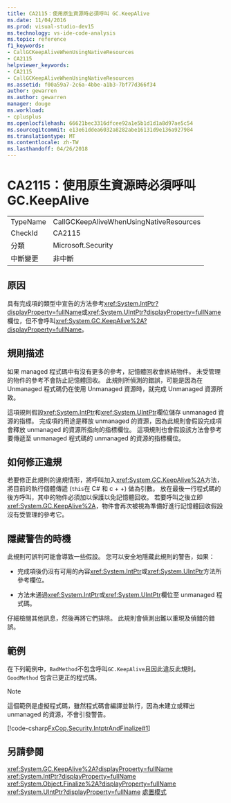 ```yaml
---
title: CA2115：使用原生資源時必須呼叫 GC.KeepAlive
ms.date: 11/04/2016
ms.prod: visual-studio-dev15
ms.technology: vs-ide-code-analysis
ms.topic: reference
f1_keywords:
- CallGCKeepAliveWhenUsingNativeResources
- CA2115
helpviewer_keywords:
- CA2115
- CallGCKeepAliveWhenUsingNativeResources
ms.assetid: f00a59a7-2c6a-4bbe-a1b3-7bf77d366f34
author: gewarren
ms.author: gewarren
manager: douge
ms.workload:
- cplusplus
ms.openlocfilehash: 66621bec3316dfcee92a1e5b1d1d1a8d97ae5c54
ms.sourcegitcommit: e13e61ddea6032a8282abe16131d9e136a927984
ms.translationtype: MT
ms.contentlocale: zh-TW
ms.lasthandoff: 04/26/2018
---
```

# <a name="ca2115-call-gckeepalive-when-using-native-resources"></a>CA2115：使用原生資源時必須呼叫 GC.KeepAlive
|||
|-|-|
|TypeName|CallGCKeepAliveWhenUsingNativeResources|
|CheckId|CA2115|
|分類|Microsoft.Security|
|中斷變更|非中斷|

## <a name="cause"></a>原因
 具有完成項的類型中宣告的方法參考<xref:System.IntPtr?displayProperty=fullName>或<xref:System.UIntPtr?displayProperty=fullName>欄位，但不會呼叫<xref:System.GC.KeepAlive%2A?displayProperty=fullName>。

## <a name="rule-description"></a>規則描述
 如果 managed 程式碼中有沒有更多的參考，記憶體回收會終結物件。 未受管理的物件的參考不會防止記憶體回收。 此規則所偵測的錯誤，可能是因為在 Unmanaged 程式碼仍在使用 Unmanaged 資源時，就完成 Unmanaged 資源所致。

 這項規則假設<xref:System.IntPtr>和<xref:System.UIntPtr>欄位儲存 unmanaged 資源的指標。 完成項的用途是釋放 unmanaged 的資源，因為此規則會假設完成項會釋放 unmanaged 的資源所指向的指標欄位。 這項規則也會假設該方法會參考要傳遞至 unmanaged 程式碼的 unmanaged 的資源的指標欄位。

## <a name="how-to-fix-violations"></a>如何修正違規
 若要修正此規則的違規情形，將呼叫加入<xref:System.GC.KeepAlive%2A>方法，將目前的執行個體傳遞 (`this`在 C# 和 c + +) 做為引數。 放在最後一行程式碼的後方呼叫，其中的物件必須加以保護以免記憶體回收。 若要呼叫之後立即<xref:System.GC.KeepAlive%2A>，物件會再次被視為準備好進行記憶體回收假設沒有受管理的參考它。

## <a name="when-to-suppress-warnings"></a>隱藏警告的時機
 此規則可誤判可能會導致一些假設。 您可以安全地隱藏此規則的警告，如果：

-   完成項後仍沒有可用的內容<xref:System.IntPtr>或<xref:System.UIntPtr>方法所參考欄位。

-   方法未通過<xref:System.IntPtr>或<xref:System.UIntPtr>欄位至 unmanaged 程式碼。

 仔細檢閱其他訊息，然後再將它們排除。 此規則會偵測出難以重現及偵錯的錯誤。

## <a name="example"></a>範例
 在下列範例中，`BadMethod`不包含呼叫`GC.KeepAlive`且因此違反此規則。 `GoodMethod` 包含已更正的程式碼。

> [!NOTE]
>  這個範例是虛擬程式碼，雖然程式碼會編譯並執行，因為未建立或釋出 unmanaged 的資源，不會引發警告。

 [!code-csharp[FxCop.Security.IntptrAndFinalize#1](../code-quality/codesnippet/CSharp/ca2115-call-gc-keepalive-when-using-native-resources_1.cs)]

## <a name="see-also"></a>另請參閱
 <xref:System.GC.KeepAlive%2A?displayProperty=fullName> <xref:System.IntPtr?displayProperty=fullName> <xref:System.Object.Finalize%2A?displayProperty=fullName> <xref:System.UIntPtr?displayProperty=fullName> [處置模式](/dotnet/standard/design-guidelines/dispose-pattern)